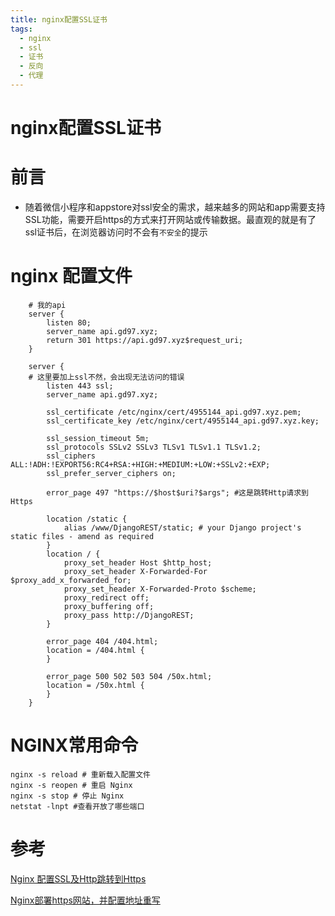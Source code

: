 ```yaml
---
title: nginx配置SSL证书
tags:
  - nginx
  - ssl
  - 证书
  - 反向
  - 代理
---
```


# nginx配置SSL证书

# 前言
- 随着微信小程序和appstore对ssl安全的需求，越来越多的网站和app需要支持SSL功能，需要开启https的方式来打开网站或传输数据。最直观的就是有了ssl证书后，在浏览器访问时不会有`不安全`的提示

# nginx 配置文件
```
    # 我的api
    server {
        listen 80;
        server_name api.gd97.xyz;
        return 301 https://api.gd97.xyz$request_uri;
    }

    server {
    # 这里要加上ssl不然，会出现无法访问的错误
        listen 443 ssl;
        server_name api.gd97.xyz;

        ssl_certificate /etc/nginx/cert/4955144_api.gd97.xyz.pem;
        ssl_certificate_key /etc/nginx/cert/4955144_api.gd97.xyz.key;

        ssl_session_timeout 5m;
        ssl_protocols SSLv2 SSLv3 TLSv1 TLSv1.1 TLSv1.2;
        ssl_ciphers ALL:!ADH:!EXPORT56:RC4+RSA:+HIGH:+MEDIUM:+LOW:+SSLv2:+EXP;
        ssl_prefer_server_ciphers on;

        error_page 497 "https://$host$uri?$args"; #这是跳转Http请求到Https

        location /static {
            alias /www/DjangoREST/static; # your Django project's static files - amend as required
        }
        location / {
            proxy_set_header Host $http_host;
            proxy_set_header X-Forwarded-For $proxy_add_x_forwarded_for;
            proxy_set_header X-Forwarded-Proto $scheme;
            proxy_redirect off;
            proxy_buffering off;
            proxy_pass http://DjangoREST;
        }

        error_page 404 /404.html;
        location = /404.html {
        }

        error_page 500 502 503 504 /50x.html;
        location = /50x.html {
        }
    }
```


# NGINX常用命令

```
nginx -s reload # 重新载入配置文件
nginx -s reopen # 重启 Nginx
nginx -s stop # 停止 Nginx
netstat -lnpt #查看开放了哪些端口
```

# 参考
[Nginx 配置SSL及Http跳转到Https](https://www.w3cschool.cn/nginxsysc/nginxsysc-ssl.html)

[Nginx部署https网站，并配置地址重写](https://blog.csdn.net/wdz306ling/article/details/79954561?utm_medium=distribute.pc_relevant.none-task-blog-BlogCommendFromBaidu-1.control&depth_1-utm_source=distribute.pc_relevant.none-task-blog-BlogCommendFromBaidu-1.control)
